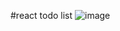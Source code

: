 #react todo list
![image](https://github.com/digeesh038/react-todo-list/assets/142462750/e8d09631-133b-4ec0-8fd4-da8746223274)
